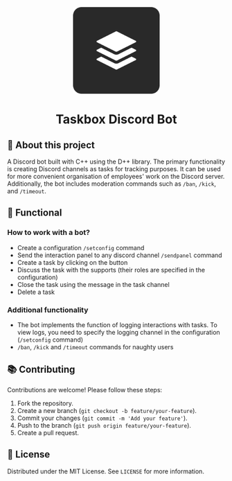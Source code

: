 <div align="center"><img src="https://github.com/Shawtygold/Taskbox/blob/master/DiscordBotIcon.png" width="200" height="200"/>
<h1>Taskbox Discord Bot</1>
</div>

## :pencil: About this project

A Discord bot built with C++ using the D++ library. The primary functionality is creating Discord channels as tasks for tracking purposes. It can be used for more convenient organisation of employees' work on the Discord server. Additionally, the bot includes moderation commands such as `/ban`, `/kick`, and `/timeout`.

## 📖 Functional
### How to work with a bot?
- Create a configuration `/setconfig` command
- Send the interaction panel to any discord channel `/sendpanel` command
- Create a task by clicking on the button
- Discuss the task with the supports (their roles are specified in the configuration)
- Close the task using the message in the task channel
- Delete a task

### Additional functionality
- The bot implements the function of logging interactions with tasks. To view logs, you need to specify the logging channel in the configuration (`/setconfig` command)
- `/ban`, `/kick` and `/timeout` commands for naughty users

## 📚 Contributing

Contributions are welcome! Please follow these steps:

1. Fork the repository.
2. Create a new branch (`git checkout -b feature/your-feature`).
3. Commit your changes (`git commit -m 'Add your feature'`).
4. Push to the branch (`git push origin feature/your-feature`).
5. Create a pull request.

## 📄 License

Distributed under the MIT License. See `LICENSE` for more information.
